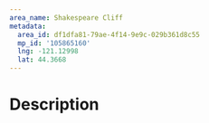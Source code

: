 ```yaml
---
area_name: Shakespeare Cliff
metadata:
  area_id: df1dfa81-79ae-4f14-9e9c-029b361d8c55
  mp_id: '105865160'
  lng: -121.12998
  lat: 44.3668
---
```

# Description
